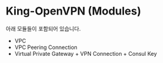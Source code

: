 # King-OpenVPN (Modules)
아래 모듈들이 포함되어 있습니다.
* VPC
* VPC Peering Connection
* Virtual Private Gateway + VPN Connection + Consul Key
